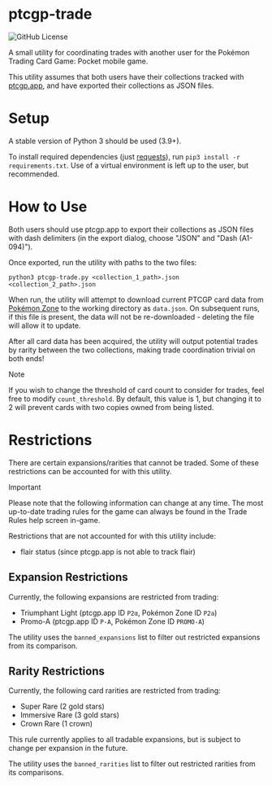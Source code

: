 # ptcgp-trade

![GitHub License](https://img.shields.io/github/license/jojojo8359/ptcgp-trade)

A small utility for coordinating trades with another user for the Pokémon Trading Card Game: Pocket mobile game.

This utility assumes that both users have their collections tracked with [ptcgp.app](https://ptcgp.app/), and have exported their collections as JSON files.

# Setup

A stable version of Python 3 should be used (3.9+).

To install required dependencies (just [requests](https://docs.python-requests.org/en/latest/index.html)), run `pip3 install -r requirements.txt`. Use of a virtual environment is left up to the user, but recommended.

# How to Use

Both users should use ptcgp.app to export their collections as JSON files with dash delimiters (in the export dialog, choose "JSON" and "Dash (A1-094)").

Once exported, run the utility with paths to the two files:

`python3 ptcgp-trade.py <collection_1_path>.json <collection_2_path>.json`

When run, the utility will attempt to download current PTCGP card data from [Pokémon Zone](https://www.pokemon-zone.com/cards/) to the working directory as `data.json`. On subsequent runs, if this file is present, the data will not be re-downloaded - deleting the file will allow it to update.

After all card data has been acquired, the utility will output potential trades by rarity between the two collections, making trade coordination trivial on both ends!

> [!NOTE]
> If you wish to change the threshold of card count to consider for trades, feel free to modify `count_threshold`. By default, this value is 1, but changing it to 2 will prevent cards with two copies owned from being listed.

# Restrictions

There are certain expansions/rarities that cannot be traded. Some of these restrictions can be accounted for with this utility.

> [!IMPORTANT]
> Please note that the following information can change at any time. The most up-to-date trading rules for the game can always be found in the Trade Rules help screen in-game.

Restrictions that are not accounted for with this utility include:
- flair status (since ptcgp.app is not able to track flair)


## Expansion Restrictions

Currently, the following expansions are restricted from trading:
- Triumphant Light (ptcgp.app ID `P2α`, Pokémon Zone ID `P2a`)
- Promo-A (ptcgp.app ID `P-A`, Pokémon Zone ID `PROMO-A`)

The utility uses the `banned_expansions` list to filter out restricted expansions from its comparison.

## Rarity Restrictions

Currently, the following card rarities are restricted from trading:
- Super Rare (2 gold stars)
- Immersive Rare (3 gold stars)
- Crown Rare (1 crown)

This rule currently applies to all tradable expansions, but is subject to change per expansion in the future.

The utility uses the `banned_rarities` list to filter out restricted rarities from its comparisons.
